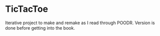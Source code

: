 TicTacToe
=======

Iterative project to make and remake as I read through POODR.  Version is done before getting into the book.